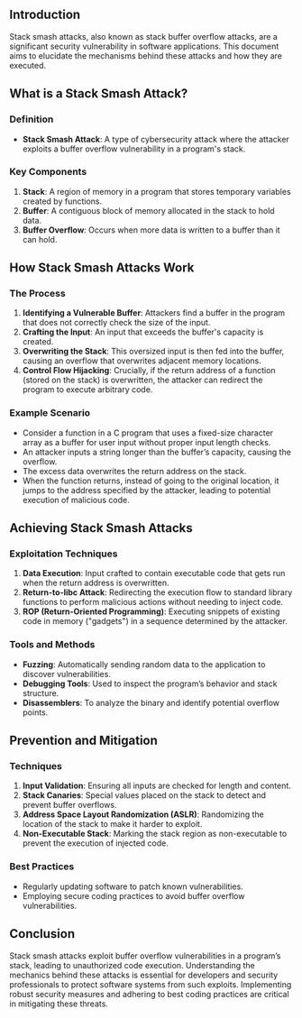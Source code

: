 ## Introduction

Stack smash attacks, also known as stack buffer overflow attacks, are a significant security vulnerability in software applications. This document aims to elucidate the mechanisms behind these attacks and how they are executed.

## What is a Stack Smash Attack?

### Definition

- **Stack Smash Attack**: A type of cybersecurity attack where the attacker exploits a buffer overflow vulnerability in a program's stack.

### Key Components

1. **Stack**: A region of memory in a program that stores temporary variables created by functions.
2. **Buffer**: A contiguous block of memory allocated in the stack to hold data.
3. **Buffer Overflow**: Occurs when more data is written to a buffer than it can hold.

## How Stack Smash Attacks Work

### The Process

1. **Identifying a Vulnerable Buffer**: Attackers find a buffer in the program that does not correctly check the size of the input.
2. **Crafting the Input**: An input that exceeds the buffer's capacity is created.
3. **Overwriting the Stack**: This oversized input is then fed into the buffer, causing an overflow that overwrites adjacent memory locations.
4. **Control Flow Hijacking**: Crucially, if the return address of a function (stored on the stack) is overwritten, the attacker can redirect the program to execute arbitrary code.

### Example Scenario

- Consider a function in a C program that uses a fixed-size character array as a buffer for user input without proper input length checks.
- An attacker inputs a string longer than the buffer’s capacity, causing the overflow.
- The excess data overwrites the return address on the stack.
- When the function returns, instead of going to the original location, it jumps to the address specified by the attacker, leading to potential execution of malicious code.

## Achieving Stack Smash Attacks

### Exploitation Techniques

1. **Data Execution**: Input crafted to contain executable code that gets run when the return address is overwritten.
2. **Return-to-libc Attack**: Redirecting the execution flow to standard library functions to perform malicious actions without needing to inject code.
3. **ROP (Return-Oriented Programming)**: Executing snippets of existing code in memory ("gadgets") in a sequence determined by the attacker.

### Tools and Methods

- **Fuzzing**: Automatically sending random data to the application to discover vulnerabilities.
- **Debugging Tools**: Used to inspect the program’s behavior and stack structure.
- **Disassemblers**: To analyze the binary and identify potential overflow points.

## Prevention and Mitigation

### Techniques

1. **Input Validation**: Ensuring all inputs are checked for length and content.
2. **Stack Canaries**: Special values placed on the stack to detect and prevent buffer overflows.
3. **Address Space Layout Randomization (ASLR)**: Randomizing the location of the stack to make it harder to exploit.
4. **Non-Executable Stack**: Marking the stack region as non-executable to prevent the execution of injected code.

### Best Practices

- Regularly updating software to patch known vulnerabilities.
- Employing secure coding practices to avoid buffer overflow vulnerabilities.

## Conclusion

Stack smash attacks exploit buffer overflow vulnerabilities in a program’s stack, leading to unauthorized code execution. Understanding the mechanics behind these attacks is essential for developers and security professionals to protect software systems from such exploits. Implementing robust security measures and adhering to best coding practices are critical in mitigating these threats.
